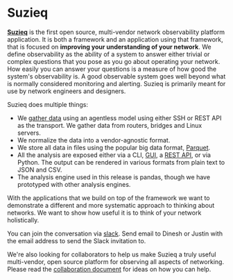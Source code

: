 # Suzieq

[**Suzieq**](https://github.com/netenglabs/suzieq/) is the first open source, multi-vendor network observability platform application. It is both a framework and an application using that framework, that is focused on 
**improving your understanding of your network**.  We define observability as the ability of a system to 
answer either trivial or complex questions that you pose as you go about operating your network. How easily 
you can answer your questions is a measure of how good the system's observability is. A good observable 
system goes well beyond what is normally considered monitoring and alerting. Suzieq is primarily meant for use by network engineers and designers.

Suzieq does multiple things:

* We [gather data](https://suzieq.readthedocs.io/en/latest/poller/) using an agentless model using either SSH or REST API as the transport. We gather data from routers, bridges and Linux servers.
* We normalize the data into a vendor-agnostic format.
* We store all data in files using the popular big data format, [Parquet](https://parquet.apache.org/). 
* All the analysis are exposed either via a CLI, [GUI](https://suzieq.readthedocs.io/en/latest/gui/), a [REST API](https://suzieq.readthedocs.io/en/latest/rest-server/), or via Python. The output can be rendered in various formats from plain text to JSON and CSV.
* The analysis engine used in this release is pandas, though we have prototyped with other analysis engines.

With the applications that we build on top of the framework we want to demonstrate a different and more 
systematic approach to thinking about networks. We want to show how useful it is to think of your network holistically.

You can join the conversation via [slack](https://netenglabs.slack.com). Send email to Dinesh or Justin with the email address to send the Slack invitation to. 

We're also looking for collaborators to help us make Suzieq a truly useful multi-vendor, open source platform 
for observing all aspects of networking. Please read the [collaboration document](./CONTRIBUTING.md) for 
ideas on how you can help. 



